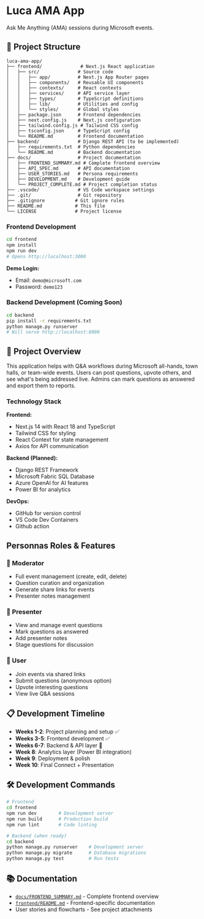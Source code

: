 # Luca AMA App

Ask Me Anything (AMA) sessions during Microsoft events.

## 📁 Project Structure

```
luca-ama-app/
├── frontend/              # Next.js React application
│   ├── src/              # Source code
│   │   ├── app/          # Next.js App Router pages
│   │   ├── components/   # Reusable UI components
│   │   ├── contexts/     # React contexts
│   │   ├── services/     # API service layer
│   │   ├── types/        # TypeScript definitions
│   │   ├── lib/          # Utilities and config
│   │   └── styles/       # Global styles
│   ├── package.json      # Frontend dependencies
│   ├── next.config.js    # Next.js configuration
│   ├── tailwind.config.js # Tailwind CSS config
│   ├── tsconfig.json     # TypeScript config
│   └── README.md         # Frontend documentation
├── backend/              # Django REST API (to be implemented)
│   ├── requirements.txt  # Python dependencies
│   └── README.md         # Backend documentation
├── docs/                 # Project documentation
│   ├── FRONTEND_SUMMARY.md # Complete frontend overview
│   ├── API_SPEC.md       # API documentation
│   ├── USER_STORIES.md   # Persona requirements
│   ├── DEVELOPMENT.md    # Development guide
│   └── PROJECT_COMPLETE.md # Project completion status
├── .vscode/              # VS Code workspace settings
├── .git/                 # Git repository
├── .gitignore           # Git ignore rules
├── README.md            # This file
└── LICENSE              # Project license
```


### Frontend Development
```bash
cd frontend
npm install
npm run dev
# Opens http://localhost:3000
```

**Demo Login:**
- Email: `demo@microsoft.com`
- Password: `demo123`

### Backend Development (Coming Soon)
```bash
cd backend
pip install -r requirements.txt
python manage.py runserver
# Will serve http://localhost:8000
```

## 🎯 Project Overview

This application helps with Q&A workflows during Microsoft all-hands, town halls, or team-wide events. Users can post questions, upvote others, and see what's being addressed live. Admins can mark questions as answered and export them to reports.

### Technology Stack

**Frontend:**
- Next.js 14 with React 18 and TypeScript
- Tailwind CSS for styling
- React Context for state management
- Axios for API communication

**Backend (Planned):**
- Django REST Framework
- Microsoft Fabric SQL Database
- Azure OpenAI for AI features
- Power BI for analytics

**DevOps:**
- GitHub for version control
- VS Code Dev Containers
- Github action

## Personnas Roles & Features

### 🔧 Moderator
- Full event management (create, edit, delete)
- Question curation and organization
- Generate share links for events
- Presenter notes management

### 🎤 Presenter
- View and manage event questions
- Mark questions as answered
- Add presenter notes
- Stage questions for discussion

### 👤 User
- Join events via shared links
- Submit questions (anonymous option)
- Upvote interesting questions
- View live Q&A sessions

## 📋 Development Timeline

- **Weeks 1-2**: Project planning and setup ✅
- **Weeks 3-5**: Frontend development ✅
- **Weeks 6-7**: Backend & API layer 🚧
- **Week 8**: Analytics layer (Power BI integration)
- **Week 9**: Deployment & polish
- **Week 10**: Final Connect + Presentation

## 🛠️ Development Commands

```bash
# Frontend
cd frontend
npm run dev        # Development server
npm run build      # Production build
npm run lint       # Code linting

# Backend (when ready)
cd backend
python manage.py runserver    # Development server
python manage.py migrate      # Database migrations
python manage.py test         # Run tests
```

## 📚 Documentation

- [`docs/FRONTEND_SUMMARY.md`](./docs/FRONTEND_SUMMARY.md) - Complete frontend overview
- [`frontend/README.md`](./frontend/README.md) - Frontend-specific documentation
- User stories and flowcharts - See project attachments